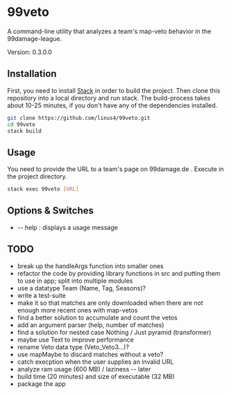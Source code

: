 # 99veto
A command-line utility that analyzes a team's map-veto behavior in the 99damage-league. 

Version: 0.3.0.0

## Installation
First, you need to install [Stack](https://docs.haskellstack.org/en/stable/README/)
in order to build the project. Then clone this repository into a local
directory and run stack. The build-process takes about 10-25 minutes, if you
don't have any of the dependencies installed.

``` sh
git clone https://github.com/linus4/99veto.git
cd 99veto
stack build
```

## Usage
You need to provide the URL to a team's page on 99damage.de . Execute in the
project directory.
``` sh
stack exec 99veto [URL]
```

## Options & Switches
* -- help : displays a usage message


## TODO
* break up the handleArgs function into smaller ones
* refactor the code by providing library functions in src and putting them to 
  use in app; split into multiple modules
* use a datatype Team (Name, Tag, Seasons)?
* write a test-suite
* make it so that matches are only downloaded when there are not enough more
  recent ones with map-vetos
* find a better solution to accumulate and count the vetos
* add an argument parser (help, number of matches)
* find a solution for nested case Nothing / Just pyramid (transformer)
* maybe use Text to improve performance
* rename Veto data type (Veto_Veto3...)?
* use mapMaybe to discard matches without a veto?
* catch execption when the user supplies an invalid URL
* analyze ram usage (600 MB) / laziness -- later
* build time (20 minutes) and size of executable (32 MB)
* package the app
